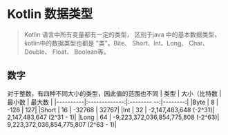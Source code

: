 # Kotlin 数据类型
> Kotlin 语言中所有变量都有一定的类型， 区别于java 中的基本数据类型，kotlin中的数据类型也都是 "类"。Bite、 Short、Int、Long、 Char、 Double、 Float、 Boolean等。

## 数字
对于整数，有四种不同大小的类型，因此值的范围也不同
|   类型   |   大小（比特数 |   最小数     | 最大数  |
|----------|:-------------:|:-------- --:|--------:|
|Byte   |  8 |  -128 |   127|
|Short  | 16 | -32768 | 32767|
|Int    |  32 | -2,147,483,648 (-2^31)|   2,147,483,647 (2^31 - 1)|
|Long   | 64 | -9,223,372,036,854,775,808 (-2^63)|   9,223,372,036,854,775,807 (2^63 - 1)|


 